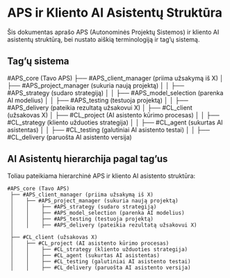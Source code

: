 # APS ir Kliento AI Asistentų Struktūra

Šis dokumentas aprašo APS (Autonominės Projektų Sistemos) ir kliento AI asistentų struktūrą, 
bei nustato aiškią terminologiją ir tag’ų sistemą.

## Tag’ų sistema
#APS_core (Tavo APS)
 ├── #APS_client_manager (priima užsakymą iš X)
 │    ├── #APS_project_manager (sukuria naują projektą)
 │    │    ├── #APS_strategy (sudaro strategiją)
 │    │    ├── #APS_model_selection (parenka AI modelius)
 │    │    ├── #APS_testing (testuoja projektą)
 │    │    ├── #APS_delivery (pateikia rezultatą užsakovui X)
 │
 ├── #CL_client (užsakovas X)
 │    ├── #CL_project (AI asistento kūrimo procesas)
 │    │    ├── #CL_strategy (kliento užduoties strategija)
 │    │    ├── #CL_agent (sukurtas AI asistentas)
 │    │    ├── #CL_testing (galutiniai AI asistento testai)
 │    │    ├── #CL_delivery (paruošta AI asistento versija)


## AI Asistentų hierarchija pagal tag’us

Toliau pateikiama hierarchinė APS ir kliento AI asistento struktūra:

```
#APS_core (Tavo APS)
 ├── #APS_client_manager (priima užsakymą iš X)
 │    ├── #APS_project_manager (sukuria naują projektą)
 │    │    ├── #APS_strategy (sudaro strategiją)
 │    │    ├── #APS_model_selection (parenka AI modelius)
 │    │    ├── #APS_testing (testuoja projektą)
 │    │    ├── #APS_delivery (pateikia rezultatą užsakovui X)
 │
 ├── #CL_client (užsakovas X)
 │    ├── #CL_project (AI asistento kūrimo procesas)
 │    │    ├── #CL_strategy (kliento užduoties strategija)
 │    │    ├── #CL_agent (sukurtas AI asistentas)
 │    │    ├── #CL_testing (galutiniai AI asistento testai)
 │    │    ├── #CL_delivery (paruošta AI asistento versija)
```


